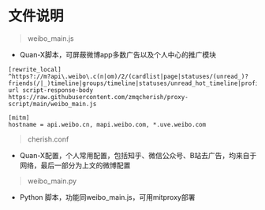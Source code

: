 # 文件说明

> weibo_main.js
- Quan-X脚本，可屏蔽微博app多数广告以及个人中心的推广模块
```properties
[rewrite_local]
^https?://m?api\.weibo\.c(n|om)/2/(cardlist|page|statuses/(unread_)?friends(/|_)timeline|groups/timeline|statuses/unread_hot_timeline|profile/me) url script-response-body https://raw.githubusercontent.com/zmqcherish/proxy-script/main/weibo_main.js

[mitm]
hostname = api.weibo.cn, mapi.weibo.com, *.uve.weibo.com
```


>cherish.conf
- Quan-X配置，个人常用配置，包括知乎、微信公众号、B站去广告，均来自于网络，最后一部分为上文的微博配置


> weibo_main.py
- Python 脚本，功能同weibo_main.js，可用mitproxy部署